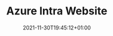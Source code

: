 ---
draft: true
title: "Azure Intra Website"
date: 2021-11-30T19:45:12+01:00
tags: ["azure","architecture"]
---